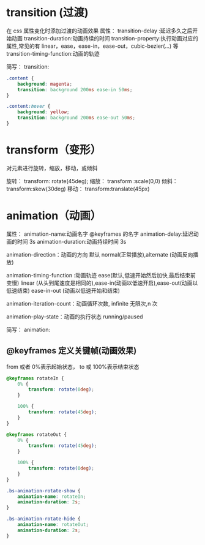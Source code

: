 # transition (过渡)

在 css 属性变化时添加过渡的动画效果
属性：
transition-delay :延迟多久之后开始动画
transition-duration:动画持续的时间
transition-property:执行动画对应的属性,常见的有 linear，ease，ease-in，ease-out，cubic-bezier(...) 等
transition-timing-function:动画的轨迹

简写：
transition:<property><duration> <timing-function> <delay>

```css
.content {
	background: magenta;
	transition: background 200ms ease-in 50ms;
}

.content:hover {
	background: yellow;
	transition: background 200ms ease-out 50ms;
}
```

# transform（变形）

对元素进行旋转，缩放，移动，或倾斜

旋转：
transform: rotate(45deg);
缩放：
transform :scale(0,0)
倾斜：
transform:skew(30deg)
移动：
transform:translate(45px)

# animation（动画）

属性：
animation-name:动画名字 @keyframes 的名字
animation-delay:延迟动画的时间 3s
animation-duration:动画持续时间 3s

animation-direction：动画的方向 默认 normal(正常播放),alternate (动画反向播放)

animation-timing-function :动画轨迹 ease(默认,低速开始然后加快,最后结束前变慢) linear (从头到尾速度是相同的),ease-in(动画以低速开启),ease-out(动画以低速结束) ease-in-out (动画以低速开始和结束)

animation-iteration-count：动画循环次数, infinite 无限次,n 次

animation-play-state：动画的执行状态 running/paused

简写：
animation:<name><duration><timing-function><delay><iteration-count><direction><play-state>

## @keyframes 定义关键帧(动画效果)

from 或者 0%表示起始状态， to 或 100%表示结束状态

```css
@keyframes rotateIn {
	0% {
		transform: rotate(0deg);
	}

	100% {
		transform: rotate(45deg);
	}
}

@keyframes rotateOut {
	0% {
		transform: rotate(45deg);
	}

	100% {
		transform: rotate(0deg);
	}
}

.bs-animation-rotate-show {
	animation-name: rotateIn;
	animation-duration: 2s;
}

.bs-animation-rotate-hide {
	animation-name: rotateOut;
	animation-duration: 2s;
}
```

